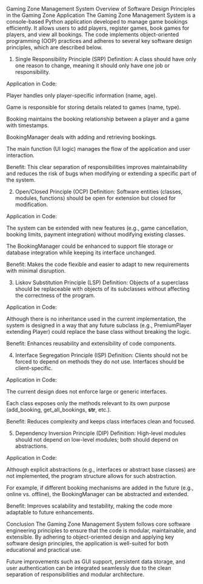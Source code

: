 Gaming Zone Management System
Overview of Software Design Principles in the Gaming Zone Application
The Gaming Zone Management System is a console-based Python application developed to manage game bookings efficiently. It allows users to add players, register games, book games for players, and view all bookings. The code implements object-oriented programming (OOP) practices and adheres to several key software design principles, which are described below.

1. Single Responsibility Principle (SRP)
Definition: A class should have only one reason to change, meaning it should only have one job or responsibility.

Application in Code:

Player handles only player-specific information (name, age).

Game is responsible for storing details related to games (name, type).

Booking maintains the booking relationship between a player and a game with timestamps.

BookingManager deals with adding and retrieving bookings.

The main function (UI logic) manages the flow of the application and user interaction.

Benefit: This clear separation of responsibilities improves maintainability and reduces the risk of bugs when modifying or extending a specific part of the system.

2. Open/Closed Principle (OCP)
Definition: Software entities (classes, modules, functions) should be open for extension but closed for modification.

Application in Code:

The system can be extended with new features (e.g., game cancellation, booking limits, payment integration) without modifying existing classes.

The BookingManager could be enhanced to support file storage or database integration while keeping its interface unchanged.

Benefit: Makes the code flexible and easier to adapt to new requirements with minimal disruption.

3. Liskov Substitution Principle (LSP)
Definition: Objects of a superclass should be replaceable with objects of its subclasses without affecting the correctness of the program.

Application in Code:

Although there is no inheritance used in the current implementation, the system is designed in a way that any future subclass (e.g., PremiumPlayer extending Player) could replace the base class without breaking the logic.

Benefit: Enhances reusability and extensibility of code components.

4. Interface Segregation Principle (ISP)
Definition: Clients should not be forced to depend on methods they do not use. Interfaces should be client-specific.

Application in Code:

The current design does not enforce large or generic interfaces.

Each class exposes only the methods relevant to its own purpose (add_booking, get_all_bookings, __str__, etc.).

Benefit: Reduces complexity and keeps class interfaces clean and focused.

5. Dependency Inversion Principle (DIP)
Definition: High-level modules should not depend on low-level modules; both should depend on abstractions.

Application in Code:

Although explicit abstractions (e.g., interfaces or abstract base classes) are not implemented, the program structure allows for such abstraction.

For example, if different booking mechanisms are added in the future (e.g., online vs. offline), the BookingManager can be abstracted and extended.

Benefit: Improves scalability and testability, making the code more adaptable to future enhancements.

Conclusion
The Gaming Zone Management System follows core software engineering principles to ensure that the code is modular, maintainable, and extensible. By adhering to object-oriented design and applying key software design principles, the application is well-suited for both educational and practical use.

Future improvements such as GUI support, persistent data storage, and user authentication can be integrated seamlessly due to the clean separation of responsibilities and modular architecture.

